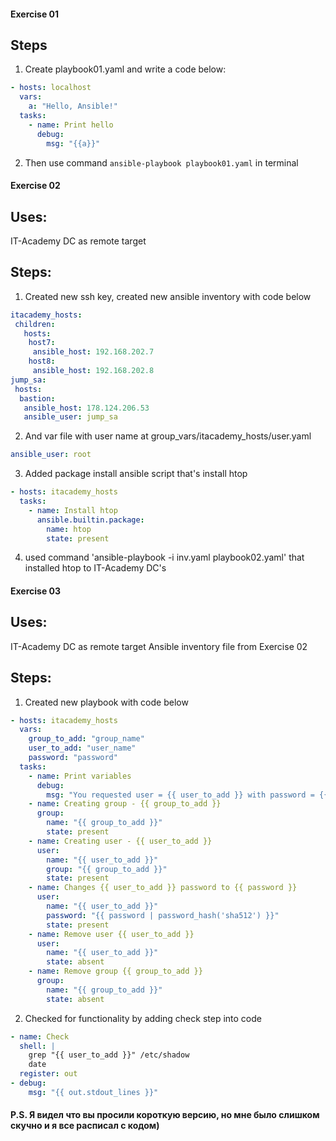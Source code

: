 #### Exercise 01
## Steps
1. Create playbook01.yaml and write a code below:
``` yaml
- hosts: localhost
  vars:
    a: "Hello, Ansible!"
  tasks:
    - name: Print hello
      debug: 
        msg: "{{a}}"
```
2. Then use command ```ansible-playbook playbook01.yaml``` in terminal

#### Exercise 02
## Uses:
 IT-Academy DC as remote target
## Steps:
1. Created new ssh key, created new ansible inventory with code below
```yaml
itacademy_hosts:
 children:  
   hosts:
    host7:
     ansible_host: 192.168.202.7
    host8:
     ansible_host: 192.168.202.8
jump_sa:
 hosts:
  bastion:
   ansible_host: 178.124.206.53
   ansible_user: jump_sa
```
2. And var file with user name at group_vars/itacademy_hosts/user.yaml
```yaml
ansible_user: root
```
3. Added package install ansible script that's install htop
```yaml
- hosts: itacademy_hosts
  tasks:
    - name: Install htop
      ansible.builtin.package:
        name: htop
        state: present
```
4. used command 'ansible-playbook -i inv.yaml playbook02.yaml' that installed htop to IT-Academy DC's 

#### Exercise 03
## Uses:
IT-Academy DC as remote target
Ansible inventory file from Exercise 02
## Steps:
1. Created new playbook with code below
```yaml
- hosts: itacademy_hosts
  vars:
    group_to_add: "group_name"
    user_to_add: "user_name"
    password: "password"
  tasks:
    - name: Print variables
      debug:
        msg: "You requested user = {{ user_to_add }} with password = {{ password }}, and group = {{ group_to_add }}"
    - name: Creating group - {{ group_to_add }}
      group:
        name: "{{ group_to_add }}"
        state: present
    - name: Creating user - {{ user_to_add }}
      user:
        name: "{{ user_to_add }}"
        group: "{{ group_to_add }}"
        state: present
    - name: Changes {{ user_to_add }} password to {{ password }}
      user:
        name: "{{ user_to_add }}"
        password: "{{ password | password_hash('sha512') }}"
        state: present
    - name: Remove user {{ user_to_add }}
      user: 
        name: "{{ user_to_add }}"
        state: absent
    - name: Remove group {{ group_to_add }}
      group:
        name: "{{ group_to_add }}"
        state: absent
```
2. Checked for functionality by adding check step into code
```yaml
- name: Check
  shell: |
    grep "{{ user_to_add }}" /etc/shadow
    date
  register: out
- debug:
    msg: "{{ out.stdout_lines }}"  
```
#### P.S. Я видел что вы просили короткую версию, но мне было слишком скучно и я все расписал с кодом)